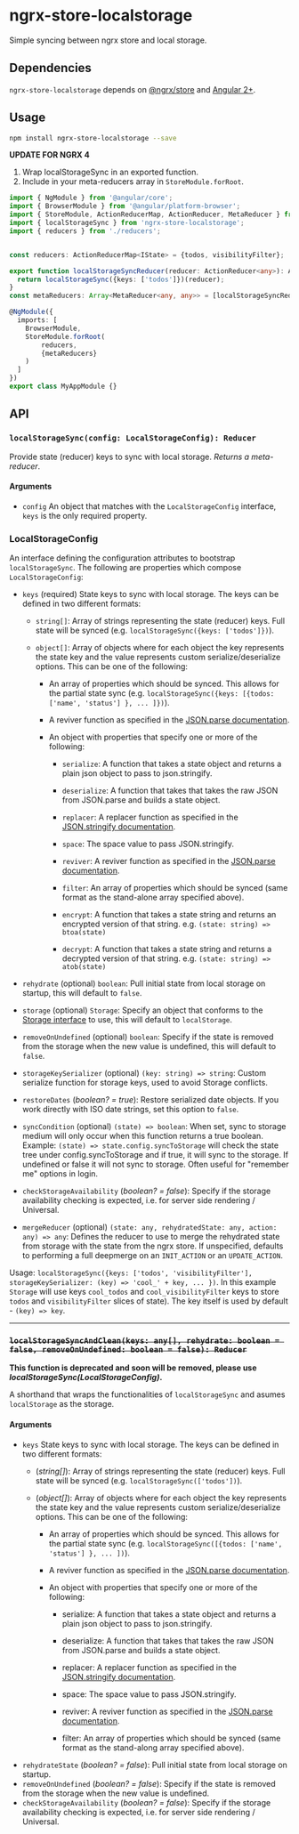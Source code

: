 # ngrx-store-localstorage
Simple syncing between ngrx store and local storage.

## Dependencies
`ngrx-store-localstorage` depends on [@ngrx/store](https://github.com/ngrx/store) and [Angular 2+](https://github.com/angular/angular).

## Usage
```bash
npm install ngrx-store-localstorage --save
```
**UPDATE FOR NGRX 4**

1. Wrap localStorageSync in an exported function.
2. Include in your meta-reducers array in `StoreModule.forRoot`.
```ts
import { NgModule } from '@angular/core';
import { BrowserModule } from '@angular/platform-browser';
import { StoreModule, ActionReducerMap, ActionReducer, MetaReducer } from '@ngrx/store';
import { localStorageSync } from 'ngrx-store-localstorage';
import { reducers } from './reducers';


const reducers: ActionReducerMap<IState> = {todos, visibilityFilter};

export function localStorageSyncReducer(reducer: ActionReducer<any>): ActionReducer<any> {
  return localStorageSync({keys: ['todos']})(reducer);
}
const metaReducers: Array<MetaReducer<any, any>> = [localStorageSyncReducer];

@NgModule({
  imports: [
    BrowserModule,
    StoreModule.forRoot(
        reducers,
        {metaReducers}
    )
  ]
})
export class MyAppModule {}
```

## API
### `localStorageSync(config: LocalStorageConfig): Reducer`
Provide state (reducer) keys to sync with local storage. *Returns a meta-reducer*.

#### Arguments
* `config` An object that matches with the `LocalStorageConfig` interface, `keys` is the only required property.

### **LocalStorageConfig**
An interface defining the configuration attributes to bootstrap `localStorageSync`. The following are properties which compose `LocalStorageConfig`:
* `keys` (required) State keys to sync with local storage. The keys can be defined in two different formats:
    * `string[]`: Array of strings representing the state (reducer) keys. Full state will be synced (e.g. `localStorageSync({keys: ['todos']})`).

    * `object[]`: Array of objects where for each object the key represents the state key and the value represents custom serialize/deserialize options. This can be one of the following:

        * An array of properties which should be synced. This allows for the partial state sync (e.g. `localStorageSync({keys: [{todos: ['name', 'status'] }, ... ]})`).

        * A reviver function as specified in the [JSON.parse documentation](https://developer.mozilla.org/en-US/docs/Web/JavaScript/Reference/Global_Objects/JSON/parse).

        * An object with properties that specify one or more of the following:

            * `serialize`: A function that takes a state object and returns a plain json object to pass to json.stringify.

            * `deserialize`: A function that takes that takes the raw JSON from JSON.parse and builds a state object.

            * `replacer`: A replacer function as specified in the [JSON.stringify documentation](https://developer.mozilla.org/en-US/docs/Web/JavaScript/Reference/Global_Objects/JSON/stringify).

            * `space`: The space value to pass JSON.stringify.

            * `reviver`: A reviver function as specified in the [JSON.parse documentation](https://developer.mozilla.org/en-US/docs/Web/JavaScript/Reference/Global_Objects/JSON/parse).

            * `filter`: An array of properties which should be synced (same format as the stand-alone array specified above).

            * `encrypt`: A function that takes a state string and returns an encrypted version of that string.
            e.g. `(state: string) => btoa(state)`

            * `decrypt`: A function that takes a state string and returns a decrypted version of that string.
            e.g. `(state: string) => atob(state)`

* `rehydrate` (optional) `boolean`: Pull initial state from local storage on startup, this will default to `false`.
* `storage` (optional) `Storage`: Specify an object that conforms to the [Storage interface](https://github.com/Microsoft/TypeScript/blob/master/lib/lib.dom.d.ts#L9708) to use, this will default to `localStorage`.
* `removeOnUndefined` (optional) `boolean`: Specify if the state is removed from the storage when the new value is undefined, this will default to `false`.
* `storageKeySerializer` (optional) `(key: string) => string`: Custom serialize function for storage keys, used to avoid Storage conflicts.
* `restoreDates` \(*boolean? = true*): Restore serialized date objects. If you work directly with ISO date strings, set this option to `false`.
* `syncCondition` (optional) `(state) => boolean`: When set, sync to storage medium will only occur when this function returns a true boolean. Example: `(state) => state.config.syncToStorage` will check the state tree under config.syncToStorage and if true, it will sync to the storage. If undefined or false it will not sync to storage. Often useful for "remember me" options in login.
* `checkStorageAvailability` \(*boolean? = false*): Specify if the storage availability checking is expected, i.e. for server side rendering / Universal.
* `mergeReducer` (optional) `(state: any, rehydratedState: any, action: any) => any`: Defines the reducer to use to merge the rehydrated state from storage with the state from the ngrx store. If unspecified, defaults to performing a full deepmerge on an `INIT_ACTION` or an `UPDATE_ACTION`.

Usage: `localStorageSync({keys: ['todos', 'visibilityFilter'], storageKeySerializer: (key) => 'cool_' + key, ... })`. In this example `Storage` will use keys `cool_todos` and `cool_visibilityFilter` keys to store `todos` and `visibilityFilter` slices of state). The key itself is used by default - `(key) => key`.

---
### ~~`localStorageSyncAndClean(keys: any[], rehydrate: boolean = false, removeOnUndefined: boolean = false): Reducer`~~
**This function is deprecated and soon will be removed, please use _localStorageSync(LocalStorageConfig)_.**

A shorthand that wraps the functionalities of `localStorageSync` and asumes `localStorage` as the storage.

#### Arguments

* `keys` State keys to sync with local storage. The keys can be defined in two different formats:
    * \(*string[]*): Array of strings representing the state (reducer) keys. Full state will be synced (e.g. `localStorageSync(['todos'])`).

    * \(*object[]*): Array of objects where for each object the key represents the state key and the value represents custom serialize/deserialize options. This can be one of the following:

        * An array of properties which should be synced. This allows for the partial state sync (e.g. `localStorageSync([{todos: ['name', 'status'] }, ... ])`).

        * A reviver function as specified in the [JSON.parse documentation](https://developer.mozilla.org/en-US/docs/Web/JavaScript/Reference/Global_Objects/JSON/parse).

        * An object with properties that specify one or more of the following:

            * serialize: A function that takes a state object and returns a plain json object to pass to json.stringify.

            * deserialize: A function that takes that takes the raw JSON from JSON.parse and builds a state object.

            * replacer: A replacer function as specified in the [JSON.stringify documentation](https://developer.mozilla.org/en-US/docs/Web/JavaScript/Reference/Global_Objects/JSON/stringify).

            * space: The space value to pass JSON.stringify.

            * reviver: A reviver function as specified in the [JSON.parse documentation](https://developer.mozilla.org/en-US/docs/Web/JavaScript/Reference/Global_Objects/JSON/parse).

            * filter: An array of properties which should be synced (same format as the stand-along array specified above).
* `rehydrateState` \(*boolean? = false*): Pull initial state from local storage on startup.
* `removeOnUndefined` \(*boolean? = false*): Specify if the state is removed from the storage when the new value is undefined.
* `checkStorageAvailability` \(*boolean? = false*): Specify if the storage availability checking is expected, i.e. for server side rendering / Universal.
